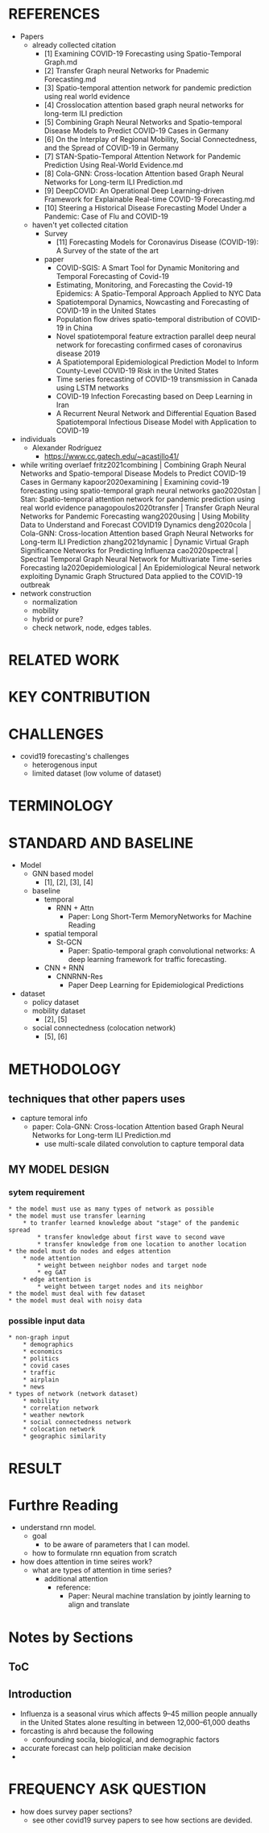 # REFERENCES
* Papers
    * already collected citation 
        * [1] Examining COVID-19 Forecasting using Spatio-Temporal Graph.md
        * [2] Transfer Graph neural Networks for Pnademic Forecasting.md
        * [3] Spatio-temporal attention network for pandemic prediction using real world evidence
        * [4] Crosslocation attention based graph neural networks for long-term ILI prediction
        * [5] Combining Graph Neural Networks and Spatio-temporal Disease Models to Predict COVID-19 Cases in Germany
        * [6] On the Interplay of Regional Mobility, Social Connectedness, and the Spread of COVID-19 in Germany
        * [7] STAN-Spatio-Temporal Attention Network for Pandemic Prediction Using Real-World Evidence.md 
        * [8] Cola-GNN: Cross-location Attention based Graph Neural Networks for Long-term ILI Prediction.md
        * [9] DeepCOVID: An Operational Deep Learning-driven Framework for Explainable Real-time COVID-19 Forecasting.md
        * [10] Steering a Historical Disease Forecasting Model Under a Pandemic: Case of Flu and COVID-19
    * haven't yet collected citation 
        * Survey 
            * [11] Forecasting Models for Coronavirus Disease (COVID-19): A Survey of the state of the art
        * paper
            * COVID-SGIS: A Smart Tool for Dynamic Monitoring and Temporal Forecasting of Covid-19
            * Estimating, Monitoring, and Forecasting the Covid-19 Epidemics: A Spatio-Temporal Approach Applied to NYC Data
            * Spatiotemporal Dynamics, Nowcasting and Forecasting of COVID-19 in the United States
            * Population flow drives spatio-temporal distribution of COVID-19 in China
            * Novel spatiotemporal feature extraction parallel deep neural network for forecasting confirmed cases of coronavirus disease 2019
            * A Spatiotemporal Epidemiological Prediction Model to Inform County-Level COVID-19 Risk in the United States
            * Time series forecasting of COVID-19 transmission in Canada using LSTM networks
            * COVID-19 Infection Forecasting based on Deep Learning in Iran
            * A Recurrent Neural Network and Differential Equation Based Spatiotemporal Infectious Disease Model with Application to COVID-19
* individuals 
    * Alexander Rodríguez
        * https://www.cc.gatech.edu/~acastillo41/
* while writing overlaef
    fritz2021combining       | Combining Graph Neural Networks and Spatio-temporal Disease Models to Predict COVID-19 Cases in Germany
    kapoor2020examining      | Examining covid-19 forecasting using spatio-temporal graph neural networks
    gao2020stan              | Stan: Spatio-temporal attention network for pandemic prediction using real world evidence
    panagopoulos2020transfer | Transfer Graph Neural Networks for Pandemic Forecasting
    wang2020using            | Using Mobility Data to Understand and Forecast COVID19 Dynamics
    deng2020cola             | Cola-GNN: Cross-location Attention based Graph Neural Networks for Long-term ILI Prediction
    zhang2021dynamic         | Dynamic Virtual Graph Significance Networks for Predicting Influenza
    cao2020spectral          | Spectral Temporal Graph Neural Network for Multivariate Time-series Forecasting
    la2020epidemiological    | An Epidemiological Neural network exploiting Dynamic Graph Structured Data applied to the COVID-19 outbreak
* network construction
    * normalization
    * mobility
    * hybrid or pure?
    * check network, node, edges tables.


# RELATED WORK
# KEY CONTRIBUTION
# CHALLENGES
* covid19 forecasting's challenges
    * heterogenous input
    * limited dataset (low volume of dataset)
# TERMINOLOGY
# STANDARD AND BASELINE
* Model
    * GNN based model
        * [1], [2], [3], [4]
    * baseline
        * temporal 
            * RNN + Attn
                * Paper: Long Short-Term MemoryNetworks for Machine Reading
        * spatial temporal 
            * St-GCN
                * Paper: Spatio-temporal graph convolutional networks: A deep learning framework for traffic forecasting.
        * CNN + RNN
            * CNNRNN-Res
                * Paper Deep Learning for Epidemiological Predictions
* dataset 
    * policy dataset 
    * mobility dataset
        * [2], [5] 
    * social connectedness (colocation network)
        * [5], [6]


# METHODOLOGY
## techniques that other papers uses
* capture temoral info 
    * paper: Cola-GNN: Cross-location Attention based Graph Neural Networks for Long-term ILI Prediction.md
        * use multi-scale dilated convolution to capture temporal data
## MY MODEL DESIGN
### sytem requirement
    * the model must use as many types of network as possible
    * the model must use transfer learning
        * to tranfer learned knowledge about "stage" of the pandemic spread
            * transfer knowledge about first wave to second wave
            * transfer knowledge from one location to another location
    * the model must do nodes and edges attention
        * node attention 
            * weight between neighbor nodes and target node
            * eg GAT
        * edge attention is 
            * weight between target nodes and its neighbor
    * the model must deal with few dataset
    * the model must deal with noisy data

### possible input data
    * non-graph input
        * demographics
        * economics
        * politics
        * covid cases 
        * traffic
        * airplain
        * news
    * types of network (network dataset)
        * mobility
        * correlation network
        * weather newtork
        * social connectedness network
        * colocation network 
        * geographic similarity

# RESULT
# Furthre Reading
* understand rnn model.
    * goal
        * to be aware of parameters that I can model. 
    * how to formulate rnn equation from scratch
* how does attention in time seires work?
    * what are types of attention in time series?
        * additional attention
            * reference:
                * Paper: Neural machine translation by jointly learning to align and translate

# Notes by Sections
## ToC
## Introduction

* Influenza is a seasonal virus which affects 9–45 million people annually in the United States alone resulting in between
12,000–61,000 deaths
* forcasting is ahrd because the following
    * confounding socila, biological, and demographic factors
* accurate forecast can help politician make decision 
*

# FREQUENCY ASK QUESTION 
* how does survey paper sections?
    * see other covid19 survey papers to see how sections are devided.

